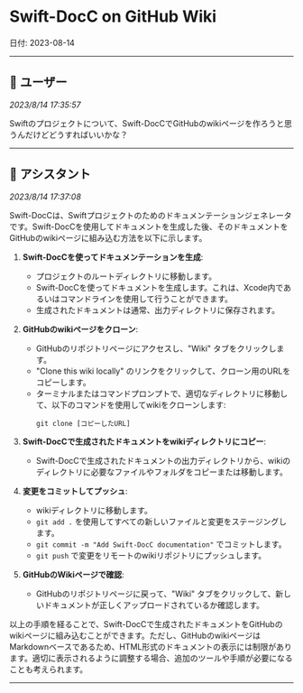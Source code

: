 # Swift-DocC on GitHub Wiki

日付: 2023-08-14

---

## 👤 ユーザー
*2023/8/14 17:35:57*

Swiftのプロジェクトについて、Swift-DocCでGitHubのwikiページを作ろうと思うんだけどどうすればいいかな？

---

## 🤖 アシスタント
*2023/8/14 17:37:08*

Swift-DocCは、Swiftプロジェクトのためのドキュメンテーションジェネレータです。Swift-DocCを使用してドキュメントを生成した後、そのドキュメントをGitHubのwikiページに組み込む方法を以下に示します。

1. **Swift-DocCを使ってドキュメンテーションを生成**:
    - プロジェクトのルートディレクトリに移動します。
    - Swift-DocCを使ってドキュメントを生成します。これは、Xcode内であるいはコマンドラインを使用して行うことができます。
    - 生成されたドキュメントは通常、出力ディレクトリに保存されます。

2. **GitHubのwikiページをクローン**:
    - GitHubのリポジトリページにアクセスし、"Wiki" タブをクリックします。
    - "Clone this wiki locally" のリンクをクリックして、クローン用のURLをコピーします。
    - ターミナルまたはコマンドプロンプトで、適切なディレクトリに移動して、以下のコマンドを使用してwikiをクローンします:
      ```
      git clone [コピーしたURL]
      ```

3. **Swift-DocCで生成されたドキュメントをwikiディレクトリにコピー**:
    - Swift-DocCで生成されたドキュメントの出力ディレクトリから、wikiのディレクトリに必要なファイルやフォルダをコピーまたは移動します。

4. **変更をコミットしてプッシュ**:
    - wikiディレクトリに移動します。
    - `git add .` を使用してすべての新しいファイルと変更をステージングします。
    - `git commit -m "Add Swift-DocC documentation"` でコミットします。
    - `git push` で変更をリモートのwikiリポジトリにプッシュします。

5. **GitHubのWikiページで確認**:
    - GitHubのリポジトリページに戻って、"Wiki" タブをクリックして、新しいドキュメントが正しくアップロードされているか確認します。

以上の手順を経ることで、Swift-DocCで生成されたドキュメントをGitHubのwikiページに組み込むことができます。ただし、GitHubのwikiページはMarkdownベースであるため、HTML形式のドキュメントの表示には制限があります。適切に表示されるように調整する場合、追加のツールや手順が必要になることも考えられます。

---
